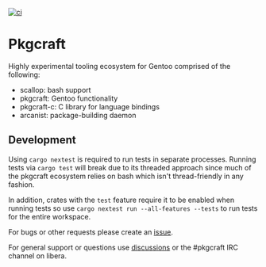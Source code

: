 [![ci](https://github.com/pkgcraft/pkgcraft/workflows/ci/badge.svg)](https://github.com/pkgcraft/pkgcraft/actions/workflows/ci.yml)

# Pkgcraft

Highly experimental tooling ecosystem for Gentoo comprised of the following:

- scallop: bash support
- pkgcraft: Gentoo functionality 
- pkgcraft-c: C library for language bindings
- arcanist: package-building daemon

## Development

Using `cargo nextest` is required to run tests in separate processes. Running
tests via `cargo test` will break due to its threaded approach since much of
the pkgcraft ecosystem relies on bash which isn't thread-friendly in any
fashion.

In addition, crates with the `test` feature require it to be enabled when
running tests so use `cargo nextest run --all-features --tests` to run tests
for the entire workspace.

For bugs or other requests please create an [issue][1].

For general support or questions use [discussions][2] or the #pkgcraft IRC
channel on libera.

[1]: <https://github.com/pkgcraft/pkgcraft/issues>
[2]: <https://github.com/pkgcraft/pkgcraft/discussions>
